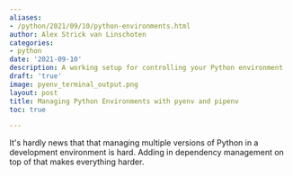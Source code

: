```yaml
---
aliases:
- /python/2021/09/10/python-environments.html
author: Alex Strick van Linschoten
categories:
- python
date: '2021-09-10'
description: A working setup for controlling your Python environment
draft: 'true'
image: pyenv_terminal_output.png
layout: post
title: Managing Python Environments with pyenv and pipenv
toc: true

---
```


It's hardly news that that managing multiple versions of Python in a development environment is hard. Adding in dependency management on top of that makes everything harder.
